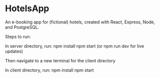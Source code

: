 # HotelsApp

An e-booking app for (fictional) hotels, created with React, Express, Node, and PostgreSQL. 

Steps to run: 

In server directory, run:
npm install
npm start (or npm run dev for live updates)

Then navigate to a new terminal for the client directory

In client directory, run:
npm install
npm start

